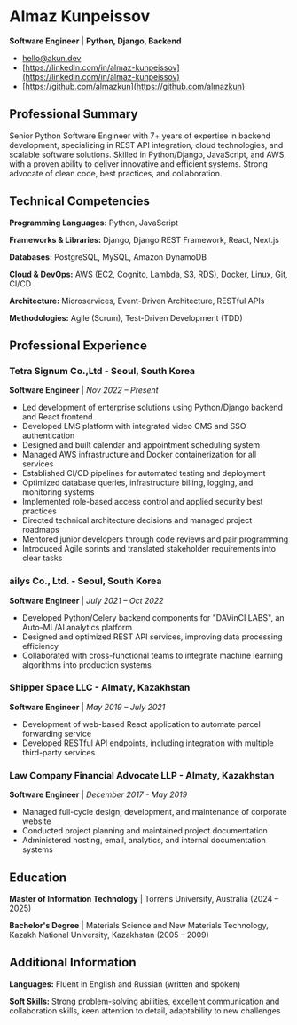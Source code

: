 # Almaz Kunpeissov
**Software Engineer** | **Python, Django, Backend**

* [hello@akun.dev](mailto:hello@akun.dev)
* [https://linkedin.com/in/almaz-kunpeissov](https://linkedin.com/in/almaz-kunpeissov)  
* [https://github.com/almazkun](https://github.com/almazkun)

## Professional Summary

Senior Python Software Engineer with 7+ years of expertise in backend development, specializing in REST API integration, cloud technologies, and scalable software solutions. Skilled in Python/Django, JavaScript, and AWS, with a proven ability to deliver innovative and efficient systems. Strong advocate of clean code, best practices, and collaboration.

## Technical Competencies

**Programming Languages:** Python, JavaScript

**Frameworks & Libraries:** Django, Django REST Framework, React, Next.js

**Databases:** PostgreSQL, MySQL, Amazon DynamoDB

**Cloud & DevOps:** AWS (EC2, Cognito, Lambda, S3, RDS), Docker, Linux, Git, CI/CD

**Architecture:** Microservices, Event-Driven Architecture, RESTful APIs

**Methodologies:** Agile (Scrum), Test-Driven Development (TDD)

## Professional Experience

### Tetra Signum Co.,Ltd - Seoul, South Korea
**Software Engineer** | *Nov 2022 – Present*

- Led development of enterprise solutions using Python/Django backend and React frontend
- Developed LMS platform with integrated video CMS and SSO authentication
- Designed and built calendar and appointment scheduling system
- Managed AWS infrastructure and Docker containerization for all services
- Established CI/CD pipelines for automated testing and deployment
- Optimized database queries, infrastructure billing, logging, and monitoring systems
- Implemented role-based access control and applied security best practices
- Directed technical architecture decisions and managed project roadmaps
- Mentored junior developers through code reviews and pair programming
- Introduced Agile sprints and translated stakeholder requirements into clear tasks

### ailys Co., Ltd. - Seoul, South Korea
**Software Engineer** | *July 2021 – Oct 2022*

- Developed Python/Celery backend components for "DAVinCI LABS", an Auto-ML/AI analytics platform
- Designed and optimized REST API services, improving data processing efficiency
- Collaborated with cross-functional teams to integrate machine learning algorithms into production systems

### Shipper Space LLC - Almaty, Kazakhstan
**Software Engineer** | *May 2019 – July 2021*

- Development of web-based React application to automate parcel forwarding service
- Developed RESTful API endpoints, including integration with multiple third-party services

### Law Company Financial Advocate LLP - Almaty, Kazakhstan
**Software Engineer** | *December 2017 - May 2019*

- Managed full-cycle design, development, and maintenance of corporate website
- Conducted project planning and maintained project documentation
- Administered hosting, email, analytics, and internal documentation systems

## Education

**Master of Information Technology** | Torrens University, Australia (2024 – 2025)

**Bachelor's Degree** | Materials Science and New Materials Technology, Kazakh National University, Kazakhstan (2005 – 2009)

## Additional Information

**Languages:** Fluent in English and Russian (written and spoken)

**Soft Skills:** Strong problem-solving abilities, excellent communication and collaboration skills, keen attention to detail, adaptability to new challenges

